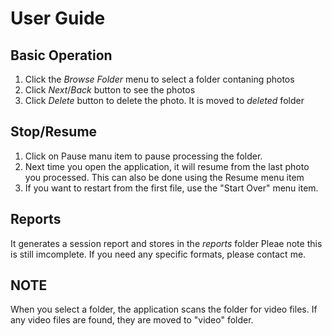 # User Guide

## Basic Operation
1. Click the *Browse Folder* menu to select a folder contaning photos
2. Click *Next*/*Back* button to see the photos
3. Click *Delete* button to delete the photo. It is moved to *deleted* folder

## Stop/Resume
1. Click on Pause manu item to pause processing the folder. 
2. Next time you open the application, it will resume from the last photo you processed. This can also be done using the Resume menu item 
3. If you want to restart from the first file, use the "Start Over" menu item.

## Reports
It generates a session report and stores in the *reports* folder
Pleae note this is still imcomplete. If you need any specific formats, please contact me. 

## NOTE
When you select a folder, the application scans the folder for video files. If any video files are found, they are moved to "video" folder.